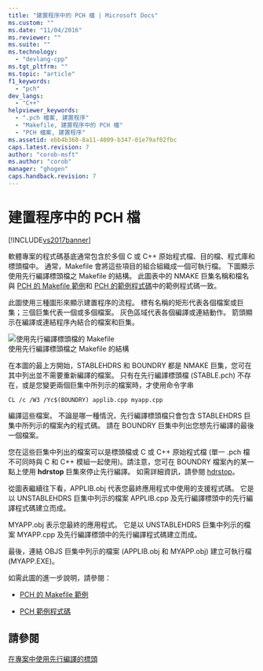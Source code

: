 ```yaml
---
title: "建置程序中的 PCH 檔 | Microsoft Docs"
ms.custom: ""
ms.date: "11/04/2016"
ms.reviewer: ""
ms.suite: ""
ms.technology: 
  - "devlang-cpp"
ms.tgt_pltfrm: ""
ms.topic: "article"
f1_keywords: 
  - "pch"
dev_langs: 
  - "C++"
helpviewer_keywords: 
  - ".pch 檔案, 建置程序"
  - "Makefile, 建置程序中的 PCH 檔"
  - "PCH 檔案, 建置程序"
ms.assetid: ebb4b368-8a11-4009-b347-01e79af02fbc
caps.latest.revision: 7
author: "corob-msft"
ms.author: "corob"
manager: "ghogen"
caps.handback.revision: 7
---
```

# 建置程序中的 PCH 檔
[!INCLUDE[vs2017banner](../../assembler/inline/includes/vs2017banner.md)]

軟體專案的程式碼基底通常包含於多個 C 或 C\+\+ 原始程式檔、目的檔、程式庫和標頭檔中。  通常，Makefile 會將這些項目的組合組織成一個可執行檔。  下圖顯示使用先行編譯標頭檔之 Makefile 的結構。  此圖表中的 NMAKE 巨集名稱和檔名與 [PCH 的 Makefile 範例](../../build/reference/sample-makefile-for-pch.md)和 [PCH 的範例程式碼](../../build/reference/example-code-for-pch.md)中的範例程式碼一致。  
  
 此圖使用三種圖形來顯示建置程序的流程。  標有名稱的矩形代表各個檔案或巨集；三個巨集代表一個或多個檔案。  灰色區域代表各個編譯或連結動作。  箭頭顯示在編譯或連結程序內結合的檔案和巨集。  
  
 ![使用先行編譯標頭檔的 Makefile](../../build/reference/media/vc30ow1.png "vc30OW1")  
使用先行編譯標頭檔之 Makefile 的結構  
  
 在本圖的最上方開始，STABLEHDRS 和 BOUNDRY 都是 NMAKE 巨集，您可在其中列出並不需要重新編譯的檔案。  只有在先行編譯標頭檔 \(STABLE.pch\) 不存在，或是您變更兩個巨集中所列示的檔案時，才使用命令字串  
  
```  
CL /c /W3 /Yc$(BOUNDRY) applib.cpp myapp.cpp  
```  
  
 編譯這些檔案。  不論是哪一種情況，先行編譯標頭檔只會包含 STABLEHDRS 巨集中所列示的檔案內的程式碼。  請在 BOUNDRY 巨集中列出您想先行編譯的最後一個檔案。  
  
 您在這些巨集中列出的檔案可以是標頭檔或 C 或 C\+\+ 原始程式檔 \(單一 .pch 檔不可同時與 C 和 C\+\+ 模組一起使用\)。請注意，您可在 BOUNDRY 檔案內的某一點上使用 **hdrstop** 巨集來停止先行編譯。  如需詳細資訊，請參閱 [hdrstop](../../preprocessor/hdrstop.md)。  
  
 從圖表繼續往下看，APPLIB.obj 代表您最終應用程式中使用的支援程式碼。  它是以 UNSTABLEHDRS 巨集中列示的檔案 APPLIB.cpp 及先行編譯標頭中的先行編譯程式碼建立而成。  
  
 MYAPP.obj 表示您最終的應用程式。  它是以 UNSTABLEHDRS 巨集中列示的檔案 MYAPP.cpp 及先行編譯標頭中的先行編譯程式碼建立而成。  
  
 最後，連結 OBJS 巨集中列示的檔案 \(APPLIB.obj 和 MYAPP.obj\) 建立可執行檔 \(MYAPP.EXE\)。  
  
 如需此圖的進一步說明，請參閱：  
  
-   [PCH 的 Makefile 範例](../../build/reference/sample-makefile-for-pch.md)  
  
-   [PCH 範例程式碼](../../build/reference/example-code-for-pch.md)  
  
## 請參閱  
 [在專案中使用先行編譯的標頭](../../build/reference/using-precompiled-headers-in-a-project.md)